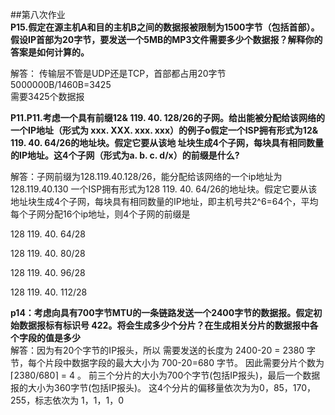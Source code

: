 ##第八次作业  
**P15.假定在源主机A和目的主机B之间的数据报被限制为1500字节（包括首部）。假设IP首部为20字节，要发送一个5MB的MP3文件需要多少个数据报？解释你的答案是如何计算的。**  


解答： 传输层不管是UDP还是TCP，首部都占用20字节  
5000000B/1460B=3425  
需要3425个数据报
  
**P11.P11.考虑一个具有前缀12& 119. 40. 128/26的子网。给出能被分配给该网络的一个IP地址（形式为 xxx. XXX. xxx. xxx）的例子o假定一个ISP拥有形式为12& 119. 40. 64/26的地址块。假定它要从该地 址块生成4个子网，每块具有相同数量的IP地址。这4个子网（形式为a. b. c. d/x）的前缀是什么?**   

解答：子网前缀为128.119.40.128/26，能分配给该网络的一个ip地址为128.119.40.130
一个ISP拥有形式为128 119. 40. 64/26的地址块。假定它要从该地址块生成4个子网，每块具有相同数量的IP地址，即主机号共2^6=64个，平均每个子网分配16个ip地址，则4个子网的前缀是

128 119. 40. 64/28

128 119. 40. 80/28

128 119. 40. 96/28

128 119. 40. 112/28  

**p14：考虑向具有700字节MTU的一条链路发送一个2400字节的数据报。假定初始数据报标有标识号 422。将会生成多少个分片？在生成相关分片的数据报中各个字段的值是多少**  
解答：因为有20个字节的IP报头，所以
需要发送的长度为 2400-20 = 2380 字节，每个片段中数据字段的最大大小为 700-20=680 字节。
因此需要分片个数为 ⌈2380/680⌉ = 4 。
前三个分片的大小为700个字节(包括IP报头)，最后一个数据报的大小为360字节(包括IP报头)。
这4个分片的偏移量依次为为0，85，170，255，标志依次为 1，1，1，0
